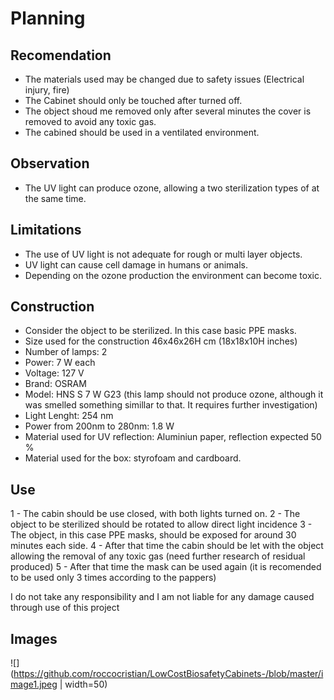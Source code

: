# Planning

## Recomendation
- The materials used may be changed due to safety issues (Electrical injury, fire)
- The Cabinet should only be touched after turned off.
- The object shoud me removed only after several minutes the cover is removed to avoid any toxic gas.
- The cabined should be used in a ventilated environment.

## Observation
- The UV light can produce ozone, allowing a two sterilization types of  at the same time.

## Limitations
- The use of UV light is not adequate for rough or multi layer objects.
- UV light can cause cell damage in humans or animals.
- Depending on the ozone production the environment can become toxic.

## Construction
- Consider the object to be sterilized. In this case basic PPE masks.
- Size used for the construction 46x46x26H cm (18x18x10H inches)
- Number of lamps: 2
- Power: 7 W each
- Voltage: 127 V
- Brand: OSRAM
- Model: HNS S 7 W G23 (this lamp should not produce ozone, although it was smelled something simillar to that. It requires further investigation)
- Light Lenght: 254 nm
- Power from 200nm to 280nm: 1.8 W
- Material used for UV reflection: Aluminiun paper, reflection expected 50 %
- Material used for the box: styrofoam and cardboard.

## Use
1 - The cabin should be use closed, with both lights turned on.
2 - The object to be sterilized should be rotated to allow direct light incidence
3 - The object, in this case PPE masks, should be exposed for around 30 minutes each side.
4 - After that time the cabin should be let with the object allowing the removal of any toxic gas (need further research of residual produced)
5 - After that time the mask can be used again (it is recomended to be used only 3 times according to the pappers)

I do not take any responsibility and I am not liable for any damage caused through use of this project

## Images
![](https://github.com/roccocristian/LowCostBiosafetyCabinets-/blob/master/image1.jpeg | width=50)
